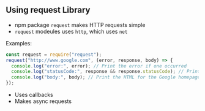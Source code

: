 ## Using request Library

- npm package `request` makes HTTP requests simple
- `request` modeules uses `http`, which uses `net`

Examples:

```javascript
const request = require("request");
request("http://www.google.com", (error, response, body) => {
  console.log("error:", error); // Print the error if one occurred
  console.log("statusCode:", response && response.statusCode); // Print the response status code if a response was received
  console.log("body:", body); // Print the HTML for the Google homepage.
});
```

- Uses callbacks
- Makes async requests

